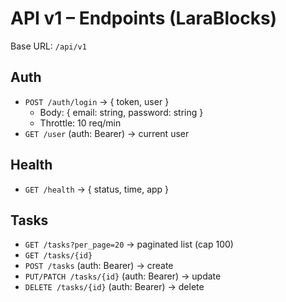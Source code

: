 # API v1 – Endpoints (LaraBlocks)

Base URL: `/api/v1`

## Auth

-   `POST /auth/login` → { token, user }
    -   Body: { email: string, password: string }
    -   Throttle: 10 req/min
-   `GET /user` (auth: Bearer) → current user

## Health

-   `GET /health` → { status, time, app }

## Tasks

-   `GET /tasks?per_page=20` → paginated list (cap 100)
-   `GET /tasks/{id}`
-   `POST /tasks` (auth: Bearer) → create
-   `PUT/PATCH /tasks/{id}` (auth: Bearer) → update
-   `DELETE /tasks/{id}` (auth: Bearer) → delete
